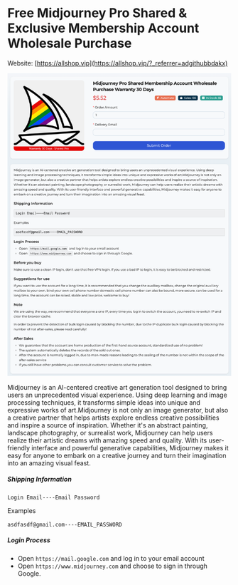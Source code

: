 # Free Midjourney Pro Shared & Exclusive Membership Account Wholesale Purchase

Website: [https://allshop.vip](https://allshop.vip/?_referrer=adgithubbdakx)

![allshop-midjourney](allshop-midjourney.png)

Midjourney is an AI-centered creative art generation tool designed to bring users an unprecedented visual experience. Using deep learning and image processing techniques, it transforms simple ideas into unique and expressive works of art.Midjourney is not only an image generator, but also a creative partner that helps artists explore endless creative possibilities and inspire a source of inspiration. Whether it's an abstract painting, landscape photography, or surrealist work, Midjourney can help users realize their artistic dreams with amazing speed and quality. With its user-friendly interface and powerful generative capabilities, Midjourney makes it easy for anyone to embark on a creative journey and turn their imagination into an amazing visual feast.

##### Shipping Information

```
Login Email----Email Password
```

Examples

```
asdfasdf@gmail.com----EMAIL_PASSWORD
```

##### Login Process

- Open `https://mail.google.com` and log in to your email account
- Open `https://www.midjourney.com` and choose to sign in through Google.
